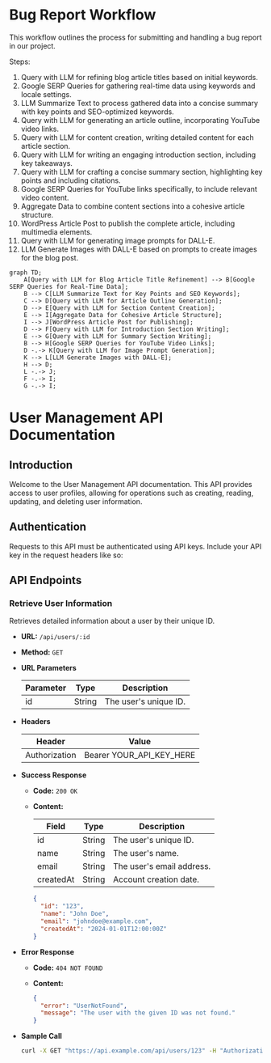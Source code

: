 # Bug Report Workflow

This workflow outlines the process for submitting and handling a bug report in our project.

Steps:
1. Query with LLM for refining blog article titles based on initial keywords.
2. Google SERP Queries for gathering real-time data using keywords and locale settings.
3. LLM Summarize Text to process gathered data into a concise summary with key points and SEO-optimized keywords.
4. Query with LLM for generating an article outline, incorporating YouTube video links.
5. Query with LLM for content creation, writing detailed content for each article section.
6. Query with LLM for writing an engaging introduction section, including key takeaways.
7. Query with LLM for crafting a concise summary section, highlighting key points and including citations.
8. Google SERP Queries for YouTube links specifically, to include relevant video content.
9. Aggregate Data to combine content sections into a cohesive article structure.
10. WordPress Article Post to publish the complete article, including multimedia elements.
11. Query with LLM for generating image prompts for DALL-E.
12. LLM Generate Images with DALL-E based on prompts to create images for the blog post.

```mermaid
graph TD;
    A[Query with LLM for Blog Article Title Refinement] --> B[Google SERP Queries for Real-Time Data];
    B --> C[LLM Summarize Text for Key Points and SEO Keywords];
    C --> D[Query with LLM for Article Outline Generation];
    D --> E[Query with LLM for Section Content Creation];
    E --> I[Aggregate Data for Cohesive Article Structure];
    I --> J[WordPress Article Post for Publishing];
    D --> F[Query with LLM for Introduction Section Writing];
    E --> G[Query with LLM for Summary Section Writing];
    B --> H[Google SERP Queries for YouTube Video Links];
    D -.-> K[Query with LLM for Image Prompt Generation];
    K --> L[LLM Generate Images with DALL-E];
    H --> D;
    L -.-> J;
    F -.-> I;
    G -.-> I;

```

# User Management API Documentation

## Introduction

Welcome to the User Management API documentation. This API provides access to user profiles, allowing for operations such as creating, reading, updating, and deleting user information.

## Authentication

Requests to this API must be authenticated using API keys. Include your API key in the request headers like so:


## API Endpoints

### Retrieve User Information

Retrieves detailed information about a user by their unique ID.

- **URL:** `/api/users/:id`
- **Method:** `GET`
- **URL Parameters**

  | Parameter | Type   | Description       |
  |-----------|--------|-------------------|
  | id        | String | The user's unique ID. |

- **Headers**

  | Header        | Value            |
  |---------------|------------------|
  | Authorization | Bearer YOUR_API_KEY_HERE |

- **Success Response**

  - **Code:** `200 OK`
  - **Content:**

    | Field     | Type    | Description              |
    |-----------|---------|--------------------------|
    | id        | String  | The user's unique ID.    |
    | name      | String  | The user's name.         |
    | email     | String  | The user's email address.|
    | createdAt | String  | Account creation date.   |

    ```json
    {
      "id": "123",
      "name": "John Doe",
      "email": "johndoe@example.com",
      "createdAt": "2024-01-01T12:00:00Z"
    }
    ```

- **Error Response**

  - **Code:** `404 NOT FOUND`
  - **Content:**
  
    ```json
    {
      "error": "UserNotFound",
      "message": "The user with the given ID was not found."
    }
    ```

- **Sample Call**

  ```bash
  curl -X GET "https://api.example.com/api/users/123" -H "Authorization: Bearer YOUR_API_KEY_HERE"
